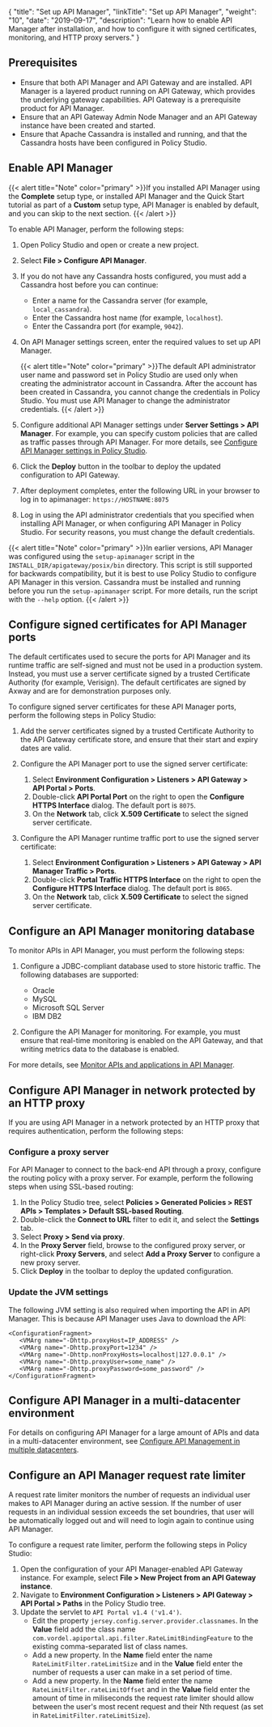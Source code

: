 {
    "title": "Set up API Manager",
    "linkTitle": "Set up API Manager",
    "weight": "10",
    "date": "2019-09-17",
    "description": "Learn how to enable API Manager after installation, and how to configure it with signed certificates, monitoring,  and HTTP proxy servers."
}

## Prerequisites

* Ensure that both API Manager and API Gateway and are installed. API Manager is a layered product running on API Gateway, which provides the underlying gateway capabilities. API Gateway is a prerequisite product for API Manager.
* Ensure that an API Gateway Admin Node Manager and an API Gateway instance have been created and started.
* Ensure that Apache Cassandra is installed and running, and that the Cassandra hosts have been configured in Policy Studio.

## Enable API Manager

{{< alert title="Note" color="primary" >}}If you installed API Manager using the **Complete** setup type, or installed API Manager and the Quick Start tutorial as part of a **Custom** setup type, API Manager is enabled by default, and you can skip to the next section. {{< /alert >}}

To enable API Manager, perform the following steps:

1. Open Policy Studio and open or create a new project.
2. Select **File > Configure API Manager**.
3. If you do not have any Cassandra hosts configured, you must add a Cassandra host before you can continue:

    * Enter a name for the Cassandra server (for example, `local_cassandra`).
    * Enter the Cassandra host name (for example, `localhost`).
    * Enter the Cassandra port (for example, `9042`).

4. On API Manager settings screen, enter the required values to set up API Manager.

    {{< alert title="Note" color="primary" >}}The default API administrator user name and password set in Policy Studio are used only when creating the administrator account in Cassandra. After the account has been created in Cassandra, you cannot change the credentials in Policy Studio. You must use API Manager to change the administrator credentials. {{< /alert >}}

5. Configure additional API Manager settings under **Server Settings > API Manager**. For example, you can specify custom policies that are called as traffic passes through API Manager. For more details, see [Configure API Manager settings in Policy Studio](/docs/apim_administration/apimgr_admin/api_mgmt_config_ps/).
6. Click the **Deploy** button in the toolbar to deploy the updated configuration to API Gateway.
7. After deployment completes, enter the following URL in your browser to log in to apimanager: `https://HOSTNAME:8075`
8. Log in using the API administrator credentials that you specified when installing API Manager, or when configuring API Manager in Policy Studio. For security reasons, you must change the default credentials.

{{< alert title="Note" color="primary" >}}In earlier versions, API Manager was configured using the `setup-apimanager` script in the `INSTALL_DIR/apigateway/posix/bin` directory. This script is still supported for backwards compatibility, but it is best to use Policy Studio to configure API Manager in this version. Cassandra must be installed and running before you run the `setup-apimanager` script. For more details, run the script with the `--help` option. {{< /alert >}}

## Configure signed certificates for API Manager ports

The default certificates used to secure the ports for API Manager and its runtime traffic are self-signed and must not be used in a production system. Instead, you must use a server certificate signed by a trusted Certificate Authority (for example, Verisign). The default certificates are signed by Axway and are for demonstration purposes only.

To configure signed server certificates for these API Manager ports, perform the following steps in Policy Studio:

1. Add the server certificates signed by a trusted Certificate Authority to the API Gateway certificate store, and ensure that their start and expiry dates are valid.
2. Configure the API Manager port to use the signed server certificate:

    1. Select **Environment Configuration > Listeners > API Gateway > API Portal > Ports**.
    2. Double-click **API Portal Port** on the right to open the **Configure HTTPS Interface** dialog. The default port is `8075`.
    3. On the **Network** tab, click **X.509 Certificate** to select the signed server certificate.

3. Configure the API Manager runtime traffic port to use the signed server certificate:

    1. Select **Environment Configuration > Listeners > API Gateway > API Manager Traffic > Ports**.
    2. Double-click **Portal Traffic HTTPS Interface** on the right to open the **Configure HTTPS Interface** dialog. The default port is `8065`.
    3. On the **Network** tab, click **X.509 Certificate** to select the signed server certificate.

## Configure an API Manager monitoring database

To monitor APIs in API Manager, you must perform the following steps:

1. Configure a JDBC-compliant database used to store historic traffic. The following databases are supported:

    * Oracle
    * MySQL
    * Microsoft SQL Server
    * IBM DB2

2. Configure the API Manager for monitoring. For example, you must ensure that real-time monitoring is enabled on the API Gateway, and that writing metrics data to the database is enabled.

For more details, see [Monitor APIs and applications in API Manager](/docs/apim_administration/apimgr_admin/api_mgmt_monitor/).

## Configure API Manager in network protected by an HTTP proxy

If you are using API Manager in a network protected by an HTTP proxy that requires authentication, perform the following steps:

### Configure a proxy server

For API Manager to connect to the back-end API through a proxy, configure the routing policy with a proxy server. For example, perform the following steps when using SSL-based routing:

1. In the Policy Studio tree, select **Policies > Generated Policies > REST APIs > Templates > Default SSL-based Routing**.
2. Double-click the **Connect to URL** filter to edit it, and select the **Settings** tab.
3. Select **Proxy > Send via proxy**.
4. In the **Proxy Server** field, browse to the configured proxy server, or right-click **Proxy Servers**, and select **Add a Proxy Server** to configure a new proxy server.
5. Click **Deploy** in the toolbar to deploy the updated configuration.

### Update the JVM settings

The following JVM setting is also required when importing the API in API Manager. This is because API Manager uses Java to download the API:

```
<ConfigurationFragment>
   <VMArg name="-Dhttp.proxyHost=IP_ADDRESS" />
   <VMArg name="-Dhttp.proxyPort=1234" />
   <VMArg name="-Dhttp.nonProxyHosts=localhost|127.0.0.1" />
   <VMArg name="-Dhttp.proxyUser=some_name" />
   <VMArg name="-Dhttp.proxyPassword=some_password" />
</ConfigurationFragment>
```

## Configure API Manager in a multi-datacenter environment

For details on configuring API Manager for a large amount of APIs and data in a multi-datacenter environment, see [Configure API Management in multiple datacenters](/docs/apimgmt_multi_dc/).

## Configure an API Manager request rate limiter

A request rate limiter monitors the number of requests an individual user makes to API Manager during an active session. If the number of user requests in an individual session exceeds the set boundries, that user will be automatically logged out and will need to login again to continue using API Manager.

To configure a request rate limiter, perform the following steps in Policy Studio:

1. Open the configuration of your API Manager-enabled API Gateway instance. For example, select **File > New Project from an API Gateway instance**.
2. Navigate to **Environment Configuration > Listeners > API Gateway > API Portal > Paths** in the Policy Studio tree.
3. Update the servlet to `API Portal v1.4 ('v1.4')`.
   * Edit the property `jersey.config.server.provider.classnames`. In the **Value** field add the class name `com.vordel.apiportal.api.filter.RateLimitBindingFeature` to the existing comma-separated list of class names.
   * Add a new property. In the **Name** field enter the name `RateLimitFilter.rateLimitSize` and in the **Value** field enter the number of requests a user can make in a set period of time.
   * Add a new property. In the **Name** field enter the name `RateLimitFilter.rateLimitOffset` and in the **Value** field enter the amount of time in miliseconds the request rate limiter should allow between the user's most recent request and their Nth request (as set in `RateLimitFilter.rateLimitSize`).
